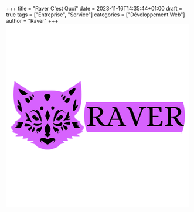 +++
title = "Raver C'est Quoi"
date = 2023-11-16T14:35:44+01:00
draft = true
tags = ["Entreprise", "Service"]
categories = ["Développement Web"]
author = "Raver"
+++
![Description de l'image](Raver2.jpg)


